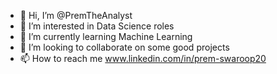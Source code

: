 - 👋 Hi, I’m @PremTheAnalyst
- 👀 I’m interested in Data Science roles
- 🌱 I’m currently learning Machine Learning
- 💞️ I’m looking to collaborate on some good projects
- 📫 How to reach me www.linkedin.com/in/prem-swaroop20

<!---
PremTheAnalyst/PremTheAnalyst is a ✨ special ✨ repository because its `README.md` (this file) appears on your GitHub profile.
You can click the Preview link to take a look at your changes.
--->

